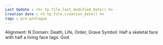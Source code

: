 ```yaml
---
Last Update : <%+ tp.file.last_modified_date() %>
Creation date : <% tp.file.creation_date() %>
tags : pre-prologue
---
```



Alignment: N
Domain: Death, Life, Order, Grave
Symbol: Half a skeletal face with half a living face
tags: God
